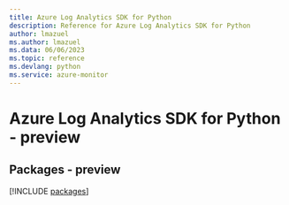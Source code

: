 ```yaml
---
title: Azure Log Analytics SDK for Python
description: Reference for Azure Log Analytics SDK for Python
author: lmazuel
ms.author: lmazuel
ms.data: 06/06/2023
ms.topic: reference
ms.devlang: python
ms.service: azure-monitor
---
```

# Azure Log Analytics SDK for Python - preview
## Packages - preview
[!INCLUDE [packages](log-analytics-index.md)]
